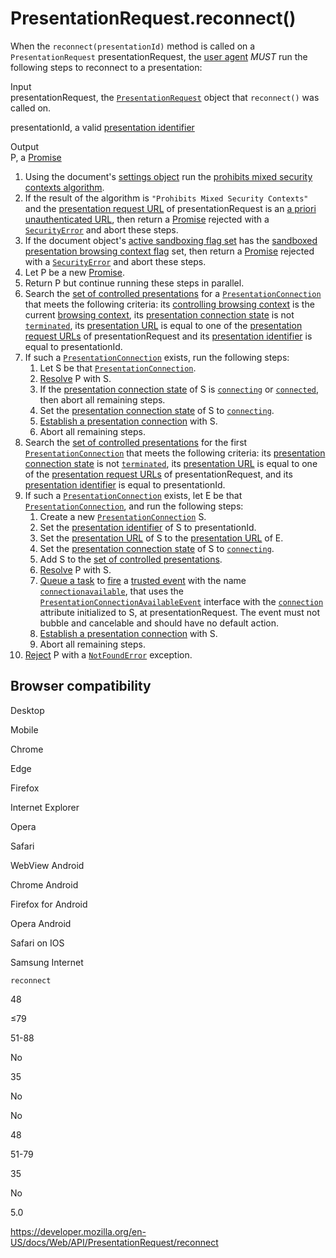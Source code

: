 # PresentationRequest.reconnect()

When the `reconnect(presentationId)` method is called on a `PresentationRequest` presentationRequest, the [user agent](https://www.w3.org/TR/presentation-api/#dfn-user-agents) _MUST_ run the following steps to reconnect to a presentation:

Input  
presentationRequest, the [`PresentationRequest`](https://www.w3.org/TR/presentation-api/#idl-def-presentationrequest) object that `reconnect()` was called on.

presentationId, a valid [presentation identifier](https://www.w3.org/TR/presentation-api/#dfn-presentation-identifier)

Output  
P, a [Promise](https://www.w3.org/TR/presentation-api/#dfn-promise)

1.  Using the document's [settings object](https://www.w3.org/TR/presentation-api/#dfn-settings-object) run the [prohibits mixed security contexts algorithm](https://www.w3.org/TR/presentation-api/#dfn-prohibits-mixed-security-contexts-algorithm).
2.  If the result of the algorithm is `"Prohibits Mixed Security Contexts"` and the [presentation request URL](https://www.w3.org/TR/presentation-api/#dfn-presentation-request-urls) of presentationRequest is an [a priori unauthenticated URL](https://www.w3.org/TR/presentation-api/#dfn-a-priori-unauthenticated-url), then return a [Promise](https://www.w3.org/TR/presentation-api/#dfn-promise) rejected with a [`SecurityError`](https://www.w3.org/TR/presentation-api/#dfn-securityerror) and abort these steps.
3.  If the document object's [active sandboxing flag set](https://www.w3.org/TR/presentation-api/#dfn-active-sandboxing-flag-set) has the [sandboxed presentation browsing context flag](https://www.w3.org/TR/presentation-api/#sandboxed-presentation-browsing-context-flag) set, then return a [Promise](https://www.w3.org/TR/presentation-api/#dfn-promise) rejected with a [`SecurityError`](https://www.w3.org/TR/presentation-api/#dfn-securityerror) and abort these steps.
4.  Let P be a new [Promise](https://www.w3.org/TR/presentation-api/#dfn-promise).
5.  Return P but continue running these steps in parallel.
6.  Search the [set of controlled presentations](https://www.w3.org/TR/presentation-api/#dfn-set-of-controlled-presentations) for a [`PresentationConnection`](https://www.w3.org/TR/presentation-api/#idl-def-presentationconnection) that meets the following criteria: its [controlling browsing context](https://www.w3.org/TR/presentation-api/#dfn-controlling-browsing-context) is the current [browsing context](https://www.w3.org/TR/presentation-api/#dfn-browsing-context), its [presentation connection state](https://www.w3.org/TR/presentation-api/#dfn-presentation-connection-state) is not [`terminated`](https://www.w3.org/TR/presentation-api/#dom-presentationconnectionstate-terminated), its [presentation URL](https://www.w3.org/TR/presentation-api/#dfn-presentation-url) is equal to one of the [presentation request URLs](https://www.w3.org/TR/presentation-api/#dfn-presentation-request-urls) of presentationRequest and its [presentation identifier](https://www.w3.org/TR/presentation-api/#dfn-presentation-identifier) is equal to presentationId.
7.  If such a [`PresentationConnection`](https://www.w3.org/TR/presentation-api/#idl-def-presentationconnection) exists, run the following steps:
    1.  Let S be that [`PresentationConnection`](https://www.w3.org/TR/presentation-api/#idl-def-presentationconnection).
    2.  [Resolve](https://www.w3.org/TR/presentation-api/#dfn-resolving-a-promise) P with S.
    3.  If the [presentation connection state](https://www.w3.org/TR/presentation-api/#dfn-presentation-connection-state) of S is [`connecting`](https://www.w3.org/TR/presentation-api/#dom-presentationconnectionstate-connecting) or [`connected`](https://www.w3.org/TR/presentation-api/#dom-presentationconnectionstate-connected), then abort all remaining steps.
    4.  Set the [presentation connection state](https://www.w3.org/TR/presentation-api/#dfn-presentation-connection-state) of S to [`connecting`](https://www.w3.org/TR/presentation-api/#dom-presentationconnectionstate-connecting).
    5.  [Establish a presentation connection](https://www.w3.org/TR/presentation-api/#dfn-establish-a-presentation-connection) with S.
    6.  Abort all remaining steps.
8.  Search the [set of controlled presentations](https://www.w3.org/TR/presentation-api/#dfn-set-of-controlled-presentations) for the first [`PresentationConnection`](https://www.w3.org/TR/presentation-api/#idl-def-presentationconnection) that meets the following criteria: its [presentation connection state](https://www.w3.org/TR/presentation-api/#dfn-presentation-connection-state) is not [`terminated`](https://www.w3.org/TR/presentation-api/#dom-presentationconnectionstate-terminated), its [presentation URL](https://www.w3.org/TR/presentation-api/#dfn-presentation-url) is equal to one of the [presentation request URLs](https://www.w3.org/TR/presentation-api/#dfn-presentation-request-urls) of presentationRequest, and its [presentation identifier](https://www.w3.org/TR/presentation-api/#dfn-presentation-identifier) is equal to presentationId.
9.  If such a [`PresentationConnection`](https://www.w3.org/TR/presentation-api/#idl-def-presentationconnection) exists, let E be that [`PresentationConnection`](https://www.w3.org/TR/presentation-api/#idl-def-presentationconnection), and run the following steps:
    1.  Create a new [`PresentationConnection`](https://www.w3.org/TR/presentation-api/#idl-def-presentationconnection) S.
    2.  Set the [presentation identifier](https://www.w3.org/TR/presentation-api/#dfn-presentation-identifier) of S to presentationId.
    3.  Set the [presentation URL](https://www.w3.org/TR/presentation-api/#dfn-presentation-url) of S to the [presentation URL](https://www.w3.org/TR/presentation-api/#dfn-presentation-url) of E.
    4.  Set the [presentation connection state](https://www.w3.org/TR/presentation-api/#dfn-presentation-connection-state) of S to [`connecting`](https://www.w3.org/TR/presentation-api/#dom-presentationconnectionstate-connecting).
    5.  Add S to the [set of controlled presentations](https://www.w3.org/TR/presentation-api/#dfn-set-of-controlled-presentations).
    6.  [Resolve](https://www.w3.org/TR/presentation-api/#dfn-resolving-a-promise) P with S.
    7.  [Queue a task](https://www.w3.org/TR/presentation-api/#dfn-queue-a-task) to [fire](https://www.w3.org/TR/presentation-api/#dfn-firing-an-event) a [trusted event](https://www.w3.org/TR/presentation-api/#dfn-trusted-event) with the name [`connectionavailable`](https://www.w3.org/TR/presentation-api/#dfn-connectionavailable), that uses the [`PresentationConnectionAvailableEvent`](https://www.w3.org/TR/presentation-api/#idl-def-presentationconnectionavailableevent) interface with the [`connection`](https://www.w3.org/TR/presentation-api/#idl-def-presentationconnectionavailableevent-connection) attribute initialized to S, at presentationRequest. The event must not bubble and cancelable and should have no default action.
    8.  [Establish a presentation connection](https://www.w3.org/TR/presentation-api/#dfn-establish-a-presentation-connection) with S.
    9.  Abort all remaining steps.
10. [Reject](https://www.w3.org/TR/presentation-api/#dfn-rejecting-a-promise) P with a [`NotFoundError`](https://www.w3.org/TR/presentation-api/#dfn-notfounderror) exception.

## Browser compatibility

Desktop

Mobile

Chrome

Edge

Firefox

Internet Explorer

Opera

Safari

WebView Android

Chrome Android

Firefox for Android

Opera Android

Safari on IOS

Samsung Internet

`reconnect`

48

≤79

51-88

No

35

No

No

48

51-79

35

No

5.0

<a href="https://developer.mozilla.org/en-US/docs/Web/API/PresentationRequest/reconnect" class="_attribution-link">https://developer.mozilla.org/en-US/docs/Web/API/PresentationRequest/reconnect</a>
